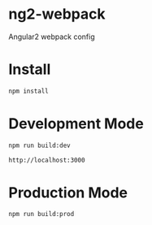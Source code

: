 # ng2-webpack

Angular2 webpack config

# Install

```bash
npm install
```

# Development Mode

```bash
npm run build:dev

http://localhost:3000
```

# Production Mode

```bash
npm run build:prod
```